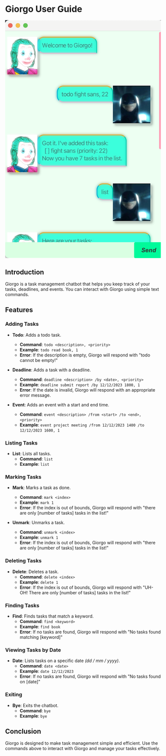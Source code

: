 # Giorgo User Guide

![screenshot](Ui.png)

## Introduction
Giorgo is a task management chatbot that helps you keep track of your tasks, deadlines, and events. You can interact with Giorgo using simple text commands.

## Features

### Adding Tasks
- **Todo**: Adds a todo task.
    - **Command**: `todo <description>, <priority>`
    - **Example**: `todo read book, 1`
    - **Error**: If the description is empty, Giorgo will respond with "todo cannot be empty!"

- **Deadline**: Adds a task with a deadline.
    - **Command**: `deadline <description> /by <date>, <priority>`
    - **Example**: `deadline submit report /by 12/12/2023 1800, 1`
    - **Error**: If the date is invalid, Giorgo will respond with an appropriate error message.

- **Event**: Adds an event with a start and end time.
    - **Command**: `event <description> /from <start> /to <end>, <priority>`
    - **Example**: `event project meeting /from 12/12/2023 1400 /to 12/12/2023 1600, 1`

### Listing Tasks
- **List**: Lists all tasks.
    - **Command**: `list`
    - **Example**: `list`

### Marking Tasks
- **Mark**: Marks a task as done.
    - **Command**: `mark <index>`
    - **Example**: `mark 1`
    - **Error**: If the index is out of bounds, Giorgo will respond with "there are only [number of tasks] tasks in the list!"

- **Unmark**: Unmarks a task.
    - **Command**: `unmark <index>`
    - **Example**: `unmark 1`
    - **Error**: If the index is out of bounds, Giorgo will respond with "there are only [number of tasks] tasks in the list!"

### Deleting Tasks
- **Delete**: Deletes a task.
    - **Command**: `delete <index>`
    - **Example**: `delete 1`
    - **Error**: If the index is out of bounds, Giorgo will respond with "UH-OH! There are only [number of tasks] tasks in the list!"

### Finding Tasks
- **Find**: Finds tasks that match a keyword.
    - **Command**: `find <keyword>`
    - **Example**: `find book`
    - **Error**: If no tasks are found, Giorgo will respond with "No tasks found matching [keyword]"

### Viewing Tasks by Date
- **Date**: Lists tasks on a specific date _(dd / mm / yyyy)_.
    - **Command**: `date <date>`
    - **Example**: `date 12/12/2023`
    - **Error**: If no tasks are found, Giorgo will respond with "No tasks found on [date]"

### Exiting
- **Bye**: Exits the chatbot.
    - **Command**: `bye`
    - **Example**: `bye`

## Conclusion
Giorgo is designed to make task management simple and efficient. Use the commands above to interact with Giorgo and manage your tasks effectively.